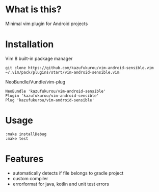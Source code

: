# What is this?
Minimal vim plugin for Android projects

# Installation
Vim 8 built-in package manager
```
git clone https://github.com/kazufukurou/vim-android-sensible.vim ~/.vim/pack/plugins/start/vim-android-sensible.vim
```
NeoBundle/Vundle/vim-plug
```
NeoBundle 'kazufukurou/vim-android-sensible'
Plugin 'kazufukurou/vim-android-sensible'
Plug 'kazufukurou/vim-android-sensible'
```

# Usage
```
:make installDebug
:make test
```

# Features
 - automatically detects if file belongs to gradle project
 - custom compiler
 - errorformat for java, kotlin and unit test errors
